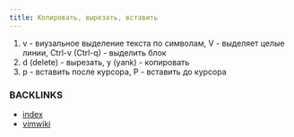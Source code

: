 ```yaml
---
title: Копировать, вырезать, вставить
---
```


1. v - виузальное выделение текста по символам, V - выделяет целые линии, Ctrl-v (Ctrl-q) - выделить блок
2. d (delete) - вырезать, y (yank) - копировать
3. p - вставить после курсора, P - вставить до курсора

### BACKLINKS
* [index](index)
* [vimwiki](vimwiki)

